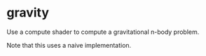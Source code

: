 # gravity

Use a compute shader to compute a gravitational n-body problem.

Note that this uses a naive implementation.
